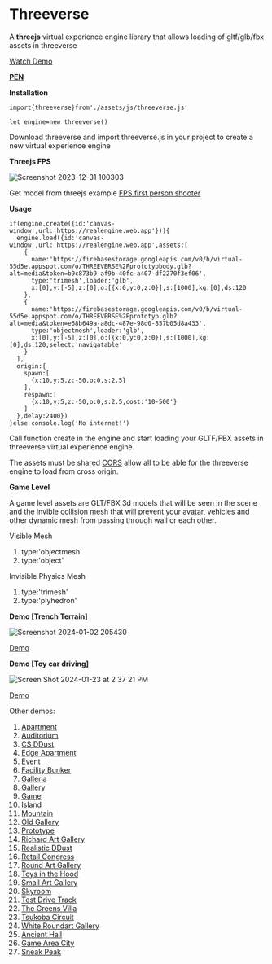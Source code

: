 # Threeverse
A **threejs** virtual experience engine library that allows loading of gltf/glb/fbx assets in threeverse

[Watch Demo](https://youtu.be/caIVZHEn6QI?si=fEAfac1Vrllf0KJ5)

[**PEN**](https://codepen.io/VeinSyct/pen/gOVgEoV)

**Installation**
  
    import{threeverse}from'./assets/js/threeverse.js'
  
    let engine=new threeverse()

Download threeverse and import threeverse.js in your project to create a new virtual experience engine

**Threejs FPS**

![Screenshot 2023-12-31 100303](https://github.com/VeinSyct/Threeverse/assets/106228791/02310a1f-8f4d-4c45-8c77-7b51c76cb63f)

Get model from threejs example [FPS first person shooter](https://threejs.org/examples/?q=fps#games_fps)

**Usage**

    if(engine.create({id:'canvas-window',url:'https://realengine.web.app'})){
      engine.load({id:'canvas-window',url:'https://realengine.web.app',assets:[
        {
          name:'https://firebasestorage.googleapis.com/v0/b/virtual-55d5e.appspot.com/o/THREEVERSE%2Fprototypbody.glb?alt=media&token=b9c873b9-af9b-40fc-a407-df2270f3ef06',
          type:'trimesh',loader:'glb',
          x:[0],y:[-5],z:[0],o:[{x:0,y:0,z:0}],s:[1000],kg:[0],ds:120
        },
        {
          name:'https://firebasestorage.googleapis.com/v0/b/virtual-55d5e.appspot.com/o/THREEVERSE%2Fprototyp.glb?alt=media&token=e68b649a-a8dc-487e-98d0-857b05d8a433',
          type:'objectmesh',loader:'glb',
          x:[0],y:[-5],z:[0],o:[{x:0,y:0,z:0}],s:[1000],kg:[0],ds:120,select:'navigatable'
        }
      ],
      origin:{
        spawn:[
          {x:10,y:5,z:-50,o:0,s:2.5}
        ],
        respawn:[
          {x:10,y:5,z:-50,o:0,s:2.5,cost:'10-500'}
        ]
      },delay:2400})
    }else console.log('No internet!')

Call function create in the engine and start loading your GLTF/FBX assets in threeverse virtual experience engine.

The assets must be shared [CORS](https://developer.mozilla.org/en-US/docs/Web/HTTP/CORS) allow all to be able for the threeverse engine to load from cross origin.

**Game Level**

A game level assets are GLT/FBX 3d models that will be seen in the scene and the invible collision mesh that will prevent your avatar, vehicles and other dynamic mesh from passing through wall or each other.

Visible Mesh
  1. type:'objectmesh'
  2. type:'object'

Invisible Physics Mesh
  1. type:'trimesh'
  2. type:'plyhedron'

**Demo [Trench Terrain]**

![Screenshot 2024-01-02 205430](https://github.com/VeinSyct/Threeverse/assets/106228791/7dacc71b-32d4-4673-9450-1864bb21c8f8)

[Demo](https://virtualtour.web.app/#tours=trenchterrain)

**Demo [Toy car driving]**

![Screen Shot 2024-01-23 at 2 37 21 PM](https://github.com/VeinSyct/Threeverse/assets/106228791/2c8dde8a-7ba7-43b3-be67-c7fb4507931f)

[Demo](https://virtualtour.web.app/#tours=rtih)

Other demos:

1. [Apartment](https://virtualtour.web.app/#tours=apartment)
2. [Auditorium](https://virtualtour.web.app/#tours=auditorium)
3. [CS DDust](https://virtualtour.web.app/#tours=csddust)
4. [Edge Apartment](https://virtualtour.web.app/#tours=edge-apartment)
5. [Event](https://virtualtour.web.app/#tours=event)
6. [Facility Bunker](https://virtualtour.web.app/#tours=fb)
7. [Galleria](https://virtualtour.web.app/#tours=galleria)
8. [Gallery](https://virtualtour.web.app/#tours=gallery)
9. [Game](https://virtualtour.web.app/#tours=game)
10. [Island](https://virtualtour.web.app/#tours=island)
11. [Mountain](https://virtualtour.web.app/#tours=mountain)
12. [Old Gallery](https://virtualtour.web.app/#tours=old-gallery)
13. [Prototype](https://virtualtour.web.app/#tours=prototype)
14. [Richard Art Gallery](https://virtualtour.web.app/#tours=rag)
15. [Realistic DDust](https://virtualtour.web.app/#tours=realddust)
16. [Retail Congress](https://virtualtour.web.app/#tours=retailcongress)
17. [Round Art Gallery](https://virtualtour.web.app/#tours=round-art-gallery)
18. [Toys in the Hood](https://virtualtour.web.app/#tours=tih)
19. [Small Art Gallery](https://virtualtour.web.app/#tours=sag)
20. [Skyroom](https://virtualtour.web.app/#tours=skyroom)
21. [Test Drive Track](https://virtualtour.web.app/#tours=tdt)
22. [The Greens Villa](https://virtualtour.web.app/#tours=tgv)
23. [Tsukoba Circuit](https://virtualtour.web.app/#tours=tsukobacircuit)
24. [White Roundart Gallery](https://virtualtour.web.app/#tours=wrag)
25. [Ancient Hall](https://virtualtour.web.app/#tours=ancient-hall)
26. [Game Area City](https://virtualtour.web.app/#tours=gac)
27. [Sneak Peak](https://virtualtour.web.app/#tous=sneakpeak)
